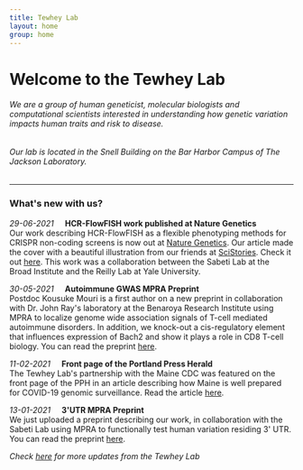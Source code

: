 ```yaml
---
title: Tewhey Lab
layout: home
group: home
---
```


# Welcome to the Tewhey Lab
###### We are a group of human geneticist, molecular biologists and computational scientists interested in understanding how genetic variation impacts human traits and risk to disease.
###### Our lab is located in the Snell Building on the Bar Harbor Campus of The Jackson Laboratory.

---

### What's new with us?

_29-06-2021_ &nbsp; &nbsp; **HCR-FlowFISH work published at Nature Genetics** <br>
Our work describing HCR-FlowFISH as a flexible phenotyping methods for CRISPR non-coding screens is now out at [Nature Genetics](https://www.nature.com/articles/s41588-021-00900-4). Our article made the cover with a beautiful illustration from our friends at [SciStories](https://scistories.com/). Check it out [here](https://www.nature.com/ng/volumes/53/issues/8). This work was a collaboration between the Sabeti Lab at the Broad Institute and the Reilly Lab at Yale University.

_30-05-2021_ &nbsp; &nbsp; **Autoimmune GWAS MPRA Preprint** <br>
Postdoc Kousuke Mouri is a first author on a new preprint in collaboration with Dr. John Ray's laboratory at the Benaroya Research Institute using MPRA to localize genome wide association signals of T-cell mediated autoimmune disorders. In addition, we knock-out a cis-regulatory element that influences expression of Bach2 and show it plays a role in CD8 T-cell biology. You can read the preprint [here](https://www.biorxiv.org/content/10.1101/2021.05.30.445673v1.abstract). 

_11-02-2021_ &nbsp; &nbsp; **Front page of the Portland Press Herald** <br>
The Tewhey Lab's partnership with the Maine CDC was featured on the front page of the PPH in an article describing how Maine is well prepared for COVID-19 genomic surveillance. Read the article [here](https://www.pressherald.com/2021/02/11/maine-well-positioned-to-find-cases-of-covid-19-variants/).

_13-01-2021_ &nbsp; &nbsp; **3'UTR MPRA Preprint** <br>
We just uploaded a preprint describing our work, in collaboration with the Sabeti Lab using MPRA to functionally test human variation residing 3' UTR. You can read the preprint [here](https://www.biorxiv.org/content/10.1101/2021.01.13.424697v1).

_Check [here](https://tewhey-lab.github.io/news/) for more updates from the Tewhey Lab_
